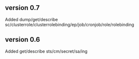 ## version 0.7

Added dump/get/describe sc/clusterrole/clusterrolebinding/ep/job/cronjob/role/rolebinding

## version 0.6

Added get/describe sts/cm/secret/sa/ing